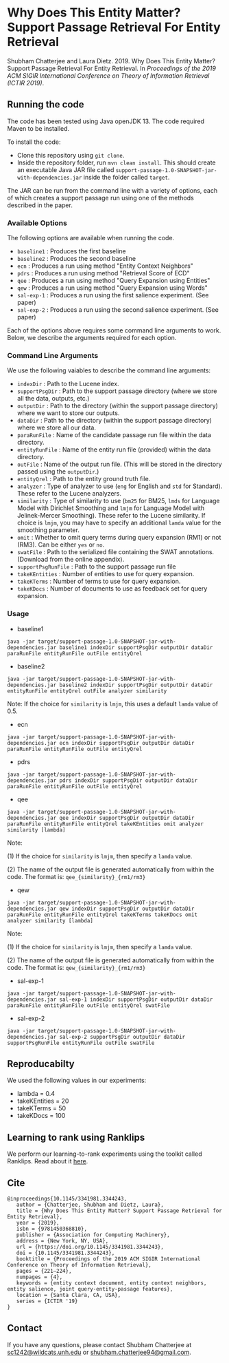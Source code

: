 # Why Does This Entity Matter? Support Passage Retrieval For Entity Retrieval
Shubham Chatterjee and Laura Dietz. 2019. Why Does This Entity Matter? Support Passage Retrieval For Entity Retrieval. In _Proceedings of the 2019 ACM SIGIR International Conference on Theory of Information Retrieval (ICTIR 2019)_.

## Running the code
The code has been tested using Java openJDK 13. The code required Maven to be installed. 

To install the code:
- Clone this repository using `git clone`.
- Inside the repository folder, run `mvn clean install`. This should create an executable Java JAR file called `support-passage-1.0-SNAPSHOT-jar-with-dependencies.jar` inside the folder called `target`. 

The JAR can be run from the command line with a variety of options, each of which creates a support passage run using one of the methods described in the paper.

### Available Options
The following options are available when running the code.
- `baseline1` : Produces the first baseline
- `baseline2` : Produces the second baseline
- `ecn`       : Produces a run using method "Entity Context Neighbors"
- `pdrs`      : Produces a run using method "Retrieval Score of ECD"
- `qee`       : Produces a run using method "Query Expansion using Entities"
- `qew`       : Produces a run using method "Query Expansion using Words"
- `sal-exp-1` : Produces a run using the first salience experiment. (See paper)
- `sal-exp-2` : Produces a run using the second salience experiment. (See paper)

Each of the options above requires some command line arguments to work. Below, we describe the arguments required for each option.

### Command Line Arguments
We use the following vaiables to describe the command line arguments:

- `indexDir`          : Path to the Lucene index. 
- `supportPsgDir`     : Path to the support passage directory (where we store all the data, outputs, etc.)
- `outputDir`         : Path to the directory (within the support passage directory) where we want to store our outputs.
- `dataDir`           : Path to the directory (within the support passage directory) where we store all our data.
- `paraRunFile`       : Name of the candidate passage run file within the data directory.
- `entityRunFile`     : Name of the entity run file (provided) within the data directory.
- `outFile`           : Name of the output run file. (This will be stored in the directory passed using the `outputDir`.)
- `entityQrel`        : Path to the entity ground truth file. 
- `analyzer`          : Type of analyzer to use (`eng` for English and `std` for Standard). These refer to the Lucene analyzers.
- `similarity`        : Type of similarity to use (`bm25` for BM25, `lmds` for Language Model with Dirichlet Smoothing and `lmjm` for Language Model with Jelinek-Mercer Smoothing). These refer to the Lucene similarity. If choice is `lmjm`, you may have to specify an additional `lamda` value for the smoothing parameter.
- `omit`              : Whether to omit query terms during query expansion (RM1) or not (RM3). Can be either `yes` or `no`.
- `swatFile`          : Path to the serialized file containing the SWAT annotations. (Download from the online appendix).
- `supportPsgRunFile` : Path to the support passage run file
- `takeKEntities`     : Number of entities to use for query expansion.
- `takeKTerms`        : Number of terms to use for query expansion.
- `takeKDocs`         : Number of documents to use as feedback set for query expansion.

### Usage
- baseline1
```
java -jar target/support-passage-1.0-SNAPSHOT-jar-with-dependencies.jar baseline1 indexDir supportPsgDir outputDir dataDir paraRunFile entityRunFile outFile entityQrel 
```
- baseline2
```
java -jar target/support-passage-1.0-SNAPSHOT-jar-with-dependencies.jar baseline2 indexDir supportPsgDir outputDir dataDir entityRunFile entityQrel outFile analyzer similarity 
```
Note: If the choice for `similarity` is `lmjm`, this uses a default `lamda` value of 0.5. 

- ecn
```
java -jar target/support-passage-1.0-SNAPSHOT-jar-with-dependencies.jar ecn indexDir supportPsgDir outputDir dataDir paraRunFile entityRunFile outFile entityQrel 
```
- pdrs
```
java -jar target/support-passage-1.0-SNAPSHOT-jar-with-dependencies.jar pdrs indexDir supportPsgDir outputDir dataDir paraRunFile entityRunFile outFile entityQrel 
```
- qee
```
java -jar target/support-passage-1.0-SNAPSHOT-jar-with-dependencies.jar qee indexDir supportPsgDir outputDir dataDir paraRunFile entityRunFile entityQrel takeKEntities omit analyzer similarity [lambda]
```
Note: 

(1) If the choice for `similarity` is `lmjm`, then specify a `lamda` value. 

(2) The name of the output file is generated automatically from within the code. The format is: `qee_{similarity}_{rm1/rm3}`

- qew
```
java -jar target/support-passage-1.0-SNAPSHOT-jar-with-dependencies.jar qew indexDir supportPsgDir outputDir dataDir paraRunFile entityRunFile entityQrel takeKTerms takeKDocs omit analyzer similarity [lambda]
```
Note: 

(1) If the choice for `similarity` is `lmjm`, then specify a `lamda` value. 

(2) The name of the output file is generated automatically from within the code. The format is: `qew_{similarity}_{rm1/rm3}`
   
- sal-exp-1
```
java -jar target/support-passage-1.0-SNAPSHOT-jar-with-dependencies.jar sal-exp-1 indexDir supportPsgDir outputDir dataDir paraRunFile entityRunFile outFile entityQrel swatFile
```
- sal-exp-2
```
java -jar target/support-passage-1.0-SNAPSHOT-jar-with-dependencies.jar sal-exp-2 supportPsgDir outputDir dataDir supportPsgRunFile entityRunFile outFile swatFile
```
## Reproducabilty
We used the following values in our experiments:
- lambda = 0.4
- takeKEntities = 20
- takeKTerms = 50
- takeKDocs = 100

## Learning to rank using Ranklips
We perform our learning-to-rank experiments using the toolkit called Ranklips. Read about it [here](https://www.cs.unh.edu/~dietz/rank-lips/).

## Cite 
```
@inproceedings{10.1145/3341981.3344243,
   author = {Chatterjee, Shubham and Dietz, Laura},
   title = {Why Does This Entity Matter? Support Passage Retrieval for Entity Retrieval},
   year = {2019},
   isbn = {9781450368810},
   publisher = {Association for Computing Machinery},
   address = {New York, NY, USA},
   url = {https://doi.org/10.1145/3341981.3344243},
   doi = {10.1145/3341981.3344243},
   booktitle = {Proceedings of the 2019 ACM SIGIR International Conference on Theory of Information Retrieval},
   pages = {221–224},
   numpages = {4},
   keywords = {entity context document, entity context neighbors, entity salience, joint query-entity-passage features},
   location = {Santa Clara, CA, USA},
   series = {ICTIR '19}
}
```

## Contact
If you have any questions, please contact Shubham Chatterjee at <sc1242@wildcats.unh.edu> or <shubham.chatterjee94@gmail.com>.
